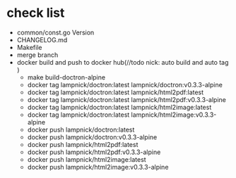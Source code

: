 # check list 
- common/const.go Version
- CHANGELOG.md
- Makefile
- merge branch
- docker build and push to docker hub(//todo nick: auto build and auto tag )
  - make build-doctron-alpine
  - docker tag lampnick/doctron:latest lampnick/doctron:v0.3.3-alpine
  - docker tag lampnick/doctron:latest lampnick/html2pdf:latest
  - docker tag lampnick/doctron:latest lampnick/html2pdf:v0.3.3-alpine
  - docker tag lampnick/doctron:latest lampnick/html2image:latest
  - docker tag lampnick/doctron:latest lampnick/html2image:v0.3.3-alpine
  - docker push lampnick/doctron:latest
  - docker push lampnick/doctron:v0.3.3-alpine
  - docker push lampnick/html2pdf:latest
  - docker push lampnick/html2pdf:v0.3.3-alpine
  - docker push lampnick/html2image:latest
  - docker push lampnick/html2image:v0.3.3-alpine
